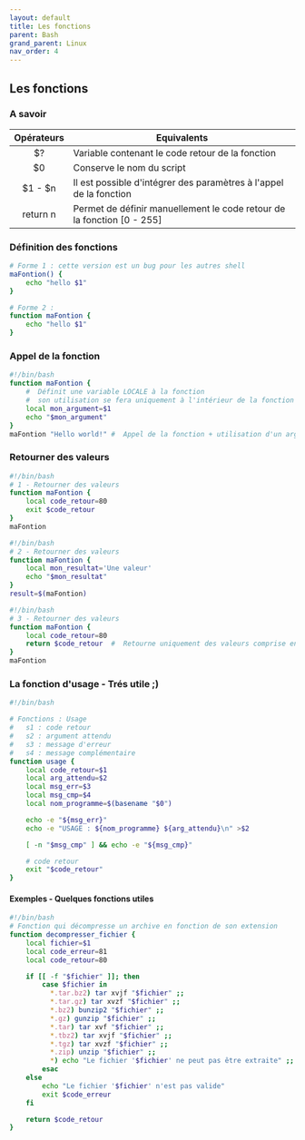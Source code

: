 ```yaml
---
layout: default
title: Les fonctions
parent: Bash
grand_parent: Linux
nav_order: 4
---
```


## Les fonctions

### A savoir

| Opérateurs | Equivalents                                                            |
| :--------: | ---------------------------------------------------------------------- |
|     $?     | Variable contenant le code retour de la fonction                       |
|     $0     | Conserve le nom du script                                              |
|  $1 - $n   | Il est possible d'intégrer des paramètres à l'appel de la fonction     |
|  return n  | Permet de définir manuellement le code retour de la fonction [0 - 255] |

### Définition des fonctions

```bash
# Forme 1 : cette version est un bug pour les autres shell
maFontion() {
    echo "hello $1"
}
```

```bash
# Forme 2 :
function maFontion {
    echo "hello $1"
}
```

### Appel de la fonction

```bash
#!/bin/bash
function maFontion {
    #  Définit une variable LOCALE à la fonction
    #  son utilisation se fera uniquement à l'intérieur de la fonction
    local mon_argument=$1
    echo "$mon_argument"
}
maFontion "Hello world!" #  Appel de la fonction + utilisation d'un argument
```

### Retourner des valeurs

```bash
#!/bin/bash
# 1 - Retourner des valeurs
function maFontion {
    local code_retour=80
    exit $code_retour
}
maFontion
```

```bash
#!/bin/bash
# 2 - Retourner des valeurs
function maFontion {
    local mon_resultat='Une valeur'
    echo "$mon_resultat"
}
result=$(maFontion)
```

```bash
#!/bin/bash
# 3 - Retourner des valeurs
function maFontion {
    local code_retour=80
    return $code_retour  #  Retourne uniquement des valeurs comprise entre [0-255]
}
maFontion
```

### La fonction d'usage - Trés utile ;)

```bash
#!/bin/bash

# Fonctions : Usage
#   s1 : code retour
#   s2 : argument attendu
#   s3 : message d'erreur
#   s4 : message complémentaire
function usage {
    local code_retour=$1
    local arg_attendu=$2
    local msg_err=$3
    local msg_cmp=$4
    local nom_programme=$(basename "$0")

    echo -e "${msg_err}"
    echo -e "USAGE : ${nom_programme} ${arg_attendu}\n" >$2

    [ -n "$msg_cmp" ] && echo -e "${msg_cmp}"

    # code retour
    exit "$code_retour"
}
```

#### Exemples - Quelques fonctions utiles

```bash
#!/bin/bash
# Fonction qui décompresse un archive en fonction de son extension
function decompresser_fichier {
    local fichier=$1
    local code_erreur=81
    local code_retour=80

    if [[ -f "$fichier" ]]; then
        case $fichier in
          *.tar.bz2) tar xvjf "$fichier" ;;
          *.tar.gz) tar xvzf "$fichier" ;;
          *.bz2) bunzip2 "$fichier" ;;
          *.gz) gunzip "$fichier" ;;
          *.tar) tar xvf "$fichier" ;;
          *.tbz2) tar xvjf "$fichier" ;;
          *.tgz) tar xvzf "$fichier" ;;
          *.zip) unzip "$fichier" ;;
          *) echo "Le fichier '$fichier' ne peut pas être extraite" ;;
        esac
    else
        echo "Le fichier '$fichier' n'est pas valide"
        exit $code_erreur
    fi

    return $code_retour
}
```



